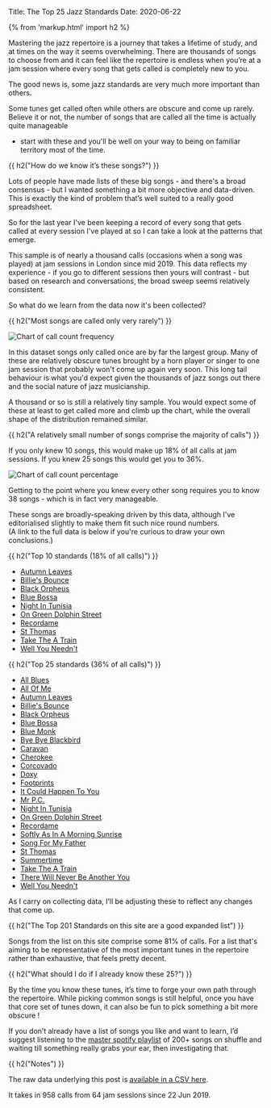 Title: The Top 25 Jazz Standards
Date: 2020-06-22

{% from 'markup.html' import h2 %}


Mastering the jazz repertoire is a journey that takes a
lifetime of study, and at times on the way it seems
overwhelming. There are thousands of
songs to choose from and it can feel like the repertoire
is endless when you’re at a jam session where every song
that gets called is completely new to you.

The good news is, some jazz standards are very much more
important than others.

Some tunes get called often while others are obscure and
come up rarely. Believe it or not, the number of songs
that are called all the time is actually quite manageable
- start with these and you'll be well on your way to being
on familiar territory most of the time.

{{ h2("How do we know it’s these songs?") }}

Lots of people have made lists of these big songs - and
there's a broad consensus - but I wanted something a bit
more objective and data-driven. This is exactly the kind
of problem that’s well suited to a really good spreadsheet.

So for the last year I've been keeping a record
of every song that gets called at every session I've played
at so I can take a look at the patterns that emerge.

This sample is of nearly a thousand calls (occasions when a
song was played) at jam sessions in London since mid 2019.
This data reflects my experience - if you go to different sessions
then yours will contrast - but based on research and
conversations, the broad sweep seems relatively consistent.

So what do we learn from the data now it's been collected?

{{ h2("Most songs are called only very rarely") }}

![Chart of call count frequency]({static}/images/513-call-count-freq.png)

In this dataset songs only called once are by far the
largest group. Many of these are relatively obscure tunes
brought by a horn player or singer to one jam session that
probably won't come up again very soon. This long tail behaviour is
what you'd expect given the thousands of jazz songs out
there and the social nature of jazz musicianship.

A thousand or so is still a relatively tiny sample. You would
expect some of these at least to get called more and climb
up the chart, while the overall shape of the distribution
remained similar.

{{ h2("A relatively small number of songs comprise the majority of calls") }}

If you only knew 10 songs, this would make up 18% of all
calls at jam sessions. If you knew 25 songs this
would get you to 36%.

![Chart of call count percentage]({static}/images/513-call-count-perc.png)

Getting to the point where you knew every other song requires
you to know 38 songs - which is in fact very manageable.

These songs are broadly-speaking driven by this data, although I've
editorialised slightly to make them fit such nice round
numbers.<br /> (A link to the full data
is below if you're curious to draw your own conclusions.)

{{ h2("Top 10 standards (18% of all calls)") }}

* [Autumn Leaves](/autumn-leaves.html)
* [Billie's Bounce](/billies-bounce.html)
* [Black Orpheus](/black-orpheus.html)
* [Blue Bossa](/blue-bossa.html)
* [Night In Tunisia](/night-in-tunisia.html)
* [On Green Dolphin Street](/on-green-dolphin-street.html)
* [Recordame](/recordame.html)
* [St Thomas](/st-thomas.html)
* [Take The A Train](/take-the-a-train.html)
* [Well You Needn't](/well-you-needent.html)

{{ h2("Top 25 standards (36% of all calls)") }}

* [All Blues](/all-blues.html)
* [All Of Me](/all-of-me.html)
* [Autumn Leaves](/autumn-leaves.html)
* [Billie's Bounce](/billies-bounce.html)
* [Black Orpheus](/black-orpheus.html)
* [Blue Bossa](/blue-bossa.html)
* [Blue Monk](/blue-monk.html)
* [Bye Bye Blackbird](/bye-bye-blackbird.html)
* [Caravan](/caravan.html)
* [Cherokee](/cherokee.html)
* [Corcovado](/corcovado.html)
* [Doxy](/doxy.html)
* [Footprints](/footprints.html)
* [It Could Happen To You](/it-could-happen-to-you.html)
* [Mr P.C.](/mr-pc.html)
* [Night In Tunisia](/night-in-tunisia.html)
* [On Green Dolphin Street](/on-green-dolphin-street.html)
* [Recordame](/recordame.html)
* [Softly As In A Morning Sunrise](/softly-as-in-a-morning-sunrise.html)
* [Song For My Father](/song-for-my-father.html)
* [St Thomas](/st-thomas.html)
* [Summertime](/summertime.html)
* [Take The A Train](/take-the-a-train.html)
* [There Will Never Be Another You](/there-will-never-be-another-you.html)
* [Well You Needn't](/well-you-needent.html)

As I carry on collecting data, I’ll be adjusting these to
reflect any changes that come up.

{{ h2("The Top 201 Standards on this site are a good expanded list") }}

Songs from the list on this site comprise some 81% of calls. For
a list that's aiming to be representative of the most important
tunes in the repertoire rather than exhaustive, that feels pretty
decent.

{{ h2("What should I do if I already know these 25?") }}

By the time you know these tunes, it’s time to forge your own path
through the repertoire. While picking common songs is still helpful,
once you have that core set of tunes down, it can also be fun to
pick something a bit more obscure !

If you don’t already have a list of songs you like and want to learn,
I’d suggest listening to the
[master spotify playlist](https://open.spotify.com/playlist/2jCq77SrgiVScSECYfbeDQ?si=efxyUA0tQl6zISYoBWF9fA) of 200+ songs on shuffle and waiting till something
really grabs your ear, then investigating that.


{{ h2("Notes") }}

The raw data underlying this post is
[available in a CSV here](https://github.com/davidmiller/repertoire/tree/master/content/data/513.calls.csv).

It takes in 958 calls from 64 jam sessions since 22 Jun 2019.
